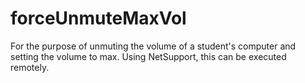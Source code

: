 # forceUnmuteMaxVol
For the purpose of unmuting the volume of a student's computer and setting the volume to max. Using NetSupport, this can be executed remotely.
